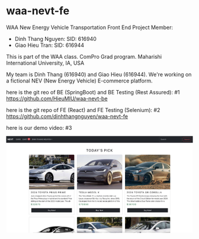 # waa-nevt-fe
WAA New Energy Vehicle Transportation Front End
Project Member:
+ Dinh Thang Nguyen: SID: 616940
+ Giao Hieu Tran: SID: 616944

This is part of the WAA class. ComPro Grad program. Maharishi International University, IA, USA


My team is Dinh Thang (616940) and Giao Hieu (616944). We're working on a fictional NEV (New Energy Vehicle) E-commerce platform. 


here is the git reo of BE (SpringBoot) and BE Testing (Rest Assured): #1
https://github.com/HieuMIU/waa-nevt-be


here is the git repo of FE (React) and FE Testing (Selenium): #2
https://github.com/dinhthangnguyen/waa-nevt-fe

here is our demo video: #3

[![Demo Video](docs/thumbnail/thumbnail.jpg)](https://mum0-my.sharepoint.com/:v:/g/personal/dnguyen_miu_edu1/EdK1tqeg2lJKm6V2jVrS6cQBq2Ur8EW1uP7Izp9_JG0E9A)

